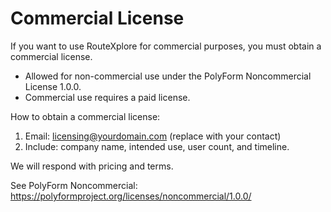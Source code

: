 # Commercial License

If you want to use RouteXplore for commercial purposes, you must obtain a commercial license.

- Allowed for non-commercial use under the PolyForm Noncommercial License 1.0.0.
- Commercial use requires a paid license.

How to obtain a commercial license:
1) Email: licensing@yourdomain.com (replace with your contact)
2) Include: company name, intended use, user count, and timeline.

We will respond with pricing and terms.

See PolyForm Noncommercial: https://polyformproject.org/licenses/noncommercial/1.0.0/
